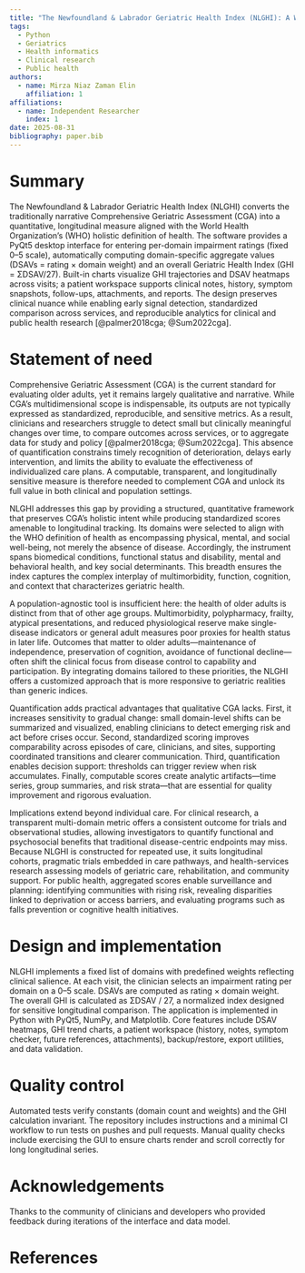 ```yaml
---
title: "The Newfoundland & Labrador Geriatric Health Index (NLGHI): A WHO-aligned, weighted multi-domain metric for longitudinal monitoring of geriatric health"
tags:
  - Python
  - Geriatrics
  - Health informatics
  - Clinical research
  - Public health
authors:
  - name: Mirza Niaz Zaman Elin
    affiliation: 1
affiliations:
  - name: Independent Researcher
    index: 1
date: 2025-08-31
bibliography: paper.bib
---
```


# Summary

The Newfoundland & Labrador Geriatric Health Index (NLGHI) converts the traditionally narrative Comprehensive Geriatric Assessment (CGA) into a quantitative, longitudinal measure aligned with the World Health Organization’s (WHO) holistic definition of health. The software provides a PyQt5 desktop interface for entering per-domain impairment ratings (fixed 0–5 scale), automatically computing domain-specific aggregate values (DSAVs = rating × domain weight) and an overall Geriatric Health Index (GHI = ΣDSAV/27). Built-in charts visualize GHI trajectories and DSAV heatmaps across visits; a patient workspace supports clinical notes, history, symptom snapshots, follow-ups, attachments, and reports. The design preserves clinical nuance while enabling early signal detection, standardized comparison across services, and reproducible analytics for clinical and public health research [@palmer2018cga; @Sum2022cga].

# Statement of need

Comprehensive Geriatric Assessment (CGA) is the current standard for evaluating older adults, yet it remains largely qualitative and narrative. While CGA’s multidimensional scope is indispensable, its outputs are not typically expressed as standardized, reproducible, and sensitive metrics. As a result, clinicians and researchers struggle to detect small but clinically meaningful changes over time, to compare outcomes across services, or to aggregate data for study and policy [@palmer2018cga; @Sum2022cga]. This absence of quantification constrains timely recognition of deterioration, delays early intervention, and limits the ability to evaluate the effectiveness of individualized care plans. A computable, transparent, and longitudinally sensitive measure is therefore needed to complement CGA and unlock its full value in both clinical and population settings.

NLGHI addresses this gap by providing a structured, quantitative framework that preserves CGA’s holistic intent while producing standardized scores amenable to longitudinal tracking. Its domains were selected to align with the WHO definition of health as encompassing physical, mental, and social well-being, not merely the absence of disease. Accordingly, the instrument spans biomedical conditions, functional status and disability, mental and behavioral health, and key social determinants. This breadth ensures the index captures the complex interplay of multimorbidity, function, cognition, and context that characterizes geriatric health.

A population-agnostic tool is insufficient here: the health of older adults is distinct from that of other age groups. Multimorbidity, polypharmacy, frailty, atypical presentations, and reduced physiological reserve make single-disease indicators or general adult measures poor proxies for health status in later life. Outcomes that matter to older adults—maintenance of independence, preservation of cognition, avoidance of functional decline—often shift the clinical focus from disease control to capability and participation. By integrating domains tailored to these priorities, the NLGHI offers a customized approach that is more responsive to geriatric realities than generic indices.

Quantification adds practical advantages that qualitative CGA lacks. First, it increases sensitivity to gradual change: small domain-level shifts can be summarized and visualized, enabling clinicians to detect emerging risk and act before crises occur. Second, standardized scoring improves comparability across episodes of care, clinicians, and sites, supporting coordinated transitions and clearer communication. Third, quantification enables decision support: thresholds can trigger review when risk accumulates. Finally, computable scores create analytic artifacts—time series, group summaries, and risk strata—that are essential for quality improvement and rigorous evaluation.

Implications extend beyond individual care. For clinical research, a transparent multi-domain metric offers a consistent outcome for trials and observational studies, allowing investigators to quantify functional and psychosocial benefits that traditional disease-centric endpoints may miss. Because NLGHI is constructed for repeated use, it suits longitudinal cohorts, pragmatic trials embedded in care pathways, and health-services research assessing models of geriatric care, rehabilitation, and community support. For public health, aggregated scores enable surveillance and planning: identifying communities with rising risk, revealing disparities linked to deprivation or access barriers, and evaluating programs such as falls prevention or cognitive health initiatives.

# Design and implementation

NLGHI implements a fixed list of domains with predefined weights reflecting clinical salience. At each visit, the clinician selects an impairment rating per domain on a 0–5 scale. DSAVs are computed as rating × domain weight. The overall GHI is calculated as ΣDSAV / 27, a normalized index designed for sensitive longitudinal comparison. The application is implemented in Python with PyQt5, NumPy, and Matplotlib. Core features include DSAV heatmaps, GHI trend charts, a patient workspace (history, notes, symptom checker, future references, attachments), backup/restore, export utilities, and data validation.

# Quality control

Automated tests verify constants (domain count and weights) and the GHI calculation invariant. The repository includes instructions and a minimal CI workflow to run tests on pushes and pull requests. Manual quality checks include exercising the GUI to ensure charts render and scroll correctly for long longitudinal series.

# Acknowledgements

Thanks to the community of clinicians and developers who provided feedback during iterations of the interface and data model.

# References
